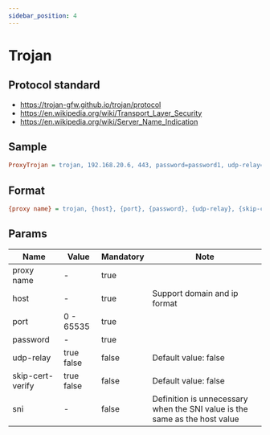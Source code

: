 ```yaml
---
sidebar_position: 4
---
```


# Trojan

## Protocol standard

- https://trojan-gfw.github.io/trojan/protocol
- https://en.wikipedia.org/wiki/Transport_Layer_Security
- https://en.wikipedia.org/wiki/Server_Name_Indication

## Sample

```ini
ProxyTrojan = trojan, 192.168.20.6, 443, password=password1, udp-relay=false, skip-cert-verify=true, sni=www.google.com
```

## Format

```ini
{proxy name} = trojan, {host}, {port}, {password}, {udp-relay}, {skip-cert-verify}, {sni}
```

## Params

| Name             | Value          | Mandatory | Note                                                                       |
|------------------|----------------|-----------|----------------------------------------------------------------------------|
| proxy name       | -              | true      |                                                                            |
| host             | -              | true      | Support domain and ip format                                               |
| port             | 0 - 65535      | true      |                                                                            |
| password         | -              | true      |                                                                            |
| udp-relay        | true<br/>false | false     | Default value: false                                                       |
| skip-cert-verify | true<br/>false | false     | Default value: false<br/>                                                  |
| sni              | -              | false     | Definition is unnecessary when the SNI value is the same as the host value |